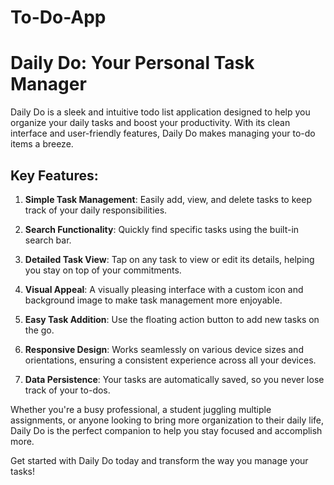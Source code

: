# To-Do-App
# Daily Do: Your Personal Task Manager

Daily Do is a sleek and intuitive todo list application designed to help you organize your daily tasks and boost your productivity. With its clean interface and user-friendly features, Daily Do makes managing your to-do items a breeze.

## Key Features:

1. **Simple Task Management**: Easily add, view, and delete tasks to keep track of your daily responsibilities.

2. **Search Functionality**: Quickly find specific tasks using the built-in search bar.

3. **Detailed Task View**: Tap on any task to view or edit its details, helping you stay on top of your commitments.

4. **Visual Appeal**: A visually pleasing interface with a custom icon and background image to make task management more enjoyable.

5. **Easy Task Addition**: Use the floating action button to add new tasks on the go.

6. **Responsive Design**: Works seamlessly on various device sizes and orientations, ensuring a consistent experience across all your devices.

7. **Data Persistence**: Your tasks are automatically saved, so you never lose track of your to-dos.

Whether you're a busy professional, a student juggling multiple assignments, or anyone looking to bring more organization to their daily life, Daily Do is the perfect companion to help you stay focused and accomplish more.

Get started with Daily Do today and transform the way you manage your tasks!
 
